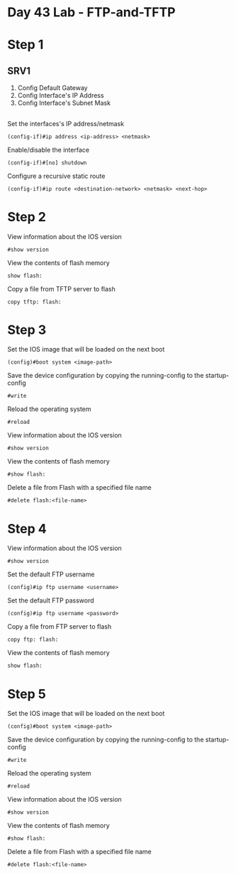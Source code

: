# Day 43 Lab - FTP-and-TFTP

# Step 1

## SRV1

1. Config Default Gateway
2. Config Interface's IP Address
3. Config Interface's Subnet Mask

##

Set the interfaces's IP address/netmask

```
(config-if)#ip address <ip-address> <netmask>
```

Enable/disable the interface

```
(config-if)#[no] shutdown
```

Configure a recursive static route

```
(config-if)#ip route <destination-network> <netmask> <next-hop>
```

# Step 2

View information about the IOS version

```
#show version
```

View the contents of flash memory

```
show flash:
```

Copy a file from TFTP server to flash

```
copy tftp: flash:
```

# Step 3

Set the IOS image that will be loaded on the next boot

```
(config)#boot system <image-path>
```

Save the device configuration by copying the running-config to the startup-config

```
#write
```

Reload the operating system

```
#reload
```

View information about the IOS version

```
#show version
```

View the contents of flash memory

```
#show flash:
```

Delete a file from Flash with a specified file name

```
#delete flash:<file-name>
```

# Step 4

View information about the IOS version

```
#show version
```

Set the default FTP username

```
(config)#ip ftp username <username>
```

Set the default FTP password

```
(config)#ip ftp username <password>
```

Copy a file from FTP server to flash

```
copy ftp: flash:
```

View the contents of flash memory

```
show flash:
```

# Step 5

Set the IOS image that will be loaded on the next boot

```
(config)#boot system <image-path>
```

Save the device configuration by copying the running-config to the startup-config

```
#write
```

Reload the operating system

```
#reload
```

View information about the IOS version

```
#show version
```

View the contents of flash memory

```
#show flash:
```

Delete a file from Flash with a specified file name

```
#delete flash:<file-name>
```
